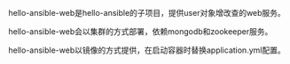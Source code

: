 hello-ansible-web是hello-ansible的子项目，提供user对象增改查的web服务。

hello-ansible-web会以集群的方式部署，依赖mongodb和zookeeper服务。

hello-ansible-web以镜像的方式提供，在启动容器时替换application.yml配置。


